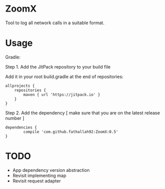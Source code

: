 # ZoomX

Tool to log all network calls in a suitable format.





# Usage 

Gradle:

Step 1. Add the JitPack repository to your build file

Add it in your root build.gradle at the end of repositories:

	allprojects {
		repositories {
			maven { url 'https://jitpack.io' }
		}
	}
  
Step 2. Add the dependency [ make sure that you are on the latest release number ]

	dependencies {
	        compile 'com.github.fathallah92:ZoomX:0.5'
	}
  
  
  
  
  
  # TODO
  
  - App dependency version abstraction
  - Revisit implementing map
  - Revisit request adapter
  
